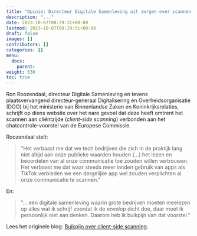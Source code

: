 ```yaml
---
title: "Opinie: Directeur Digitale Samenleving uit zorgen over scannen aan cliëntzijde"
description: "..."
date: 2023-10-07T08:29:31+00:00
lastmod: 2023-10-07T08:29:31+00:00
draft: false
images: []
contributors: []
categories: []
menu:
  docs:
    parent: 
weight: 630
toc: true
---
```


Ron Roozendaal, directeur Digitale Samenleving en tevens plaatsvervangend directeur-generaal Digitalisering en Overheidsorganisatie (DOO) bij het ministerie van Binnenlandse Zaken en Koninkrijksrelaties, schrijft op diens website over het nare gevoel dat deze heeft omtrent het scannen aan cliëntzijde (_client-side scanning_) verbonden aan het chatcontrole-voorstel van de Europese Commissie. 

Roozendaal stelt:

> "Het verbaast me dat we tech bedrijven die zich in de praktijk lang niet altijd aan onze publieke waarden houden (...) het lezen en beoordelen van al onze communicatie toe zouden willen vertrouwen. Het verbaast me dat waar steeds meer landen gebruik van apps als TikTok verbieden we een dergelijke app wel zouden verplichten al onze communicatie te scannen."

En: 

> "... een digitale samenleving waarin grote bedrijven moeten meelezen op alles wat ik schrijf voordat ik de envelop dicht doe, daar moet ik persoonlijk niet aan denken. Daarom heb ik buikpijn van dat voorstel."

Lees het originele blog: [Buikpijn over client-side scanning](https://www.ronroozendaal.nl/blog/2023/10/buikpijn-over-client-side-scanning).